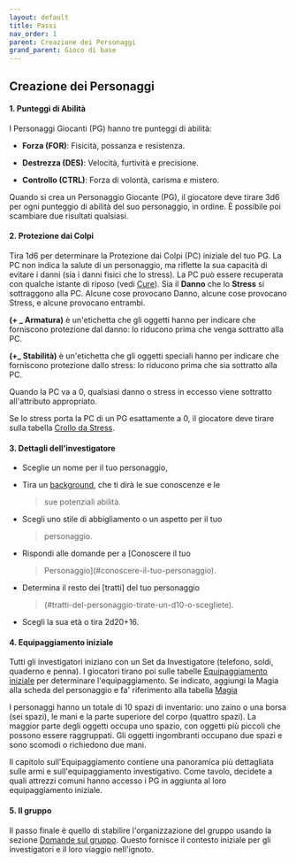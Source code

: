```yaml
---
layout: default
title: Passi
nav_order: 1
parent: Creazione dei Personaggi
grand_parent: Gioco di base
---
```

## Creazione dei Personaggi

#### 1. Punteggi di Abilità

I Personaggi Giocanti (PG) hanno tre punteggi di abilità:

-   **Forza (FOR)**: Fisicità, possanza e resistenza.

-   **Destrezza (DES)**: Velocità, furtività e precisione.

-   **Controllo (CTRL)**: Forza di volontà, carisma e mistero.

Quando si crea un Personaggio Giocante (PG), il giocatore deve tirare
3d6 per ogni punteggio di abilità del suo personaggio, in ordine. È
possibile poi scambiare due risultati qualsiasi.

#### 2. Protezione dai Colpi

Tira 1d6 per determinare la Protezione dai Colpi (PC) iniziale del tuo
PG. La PC non indica la salute di un personaggio, ma riflette la sua
capacità di evitare i danni (sia i danni fisici che lo stress). La PC
può essere recuperata con qualche istante di riposo (vedi
[Cure](#cure)). Sia il **Danno** che lo **Stress** si sottraggono
alla PC. Alcune cose provocano Danno, alcune cose provocano Stress, e
alcune provocano entrambi.

**(+ \_ Armatura)** è un'etichetta che gli oggetti hanno per indicare
che forniscono protezione dal danno: lo riducono prima che venga
sottratto alla PC.

**(+\_ Stabilità)** è un'etichetta che gli oggetti speciali hanno per
indicare che forniscono protezione dallo stress: lo riducono prima che
sia sottratto alla PC.

Quando la PC va a 0, qualsiasi danno o stress in eccesso viene sottratto
all'attributo appropriato.

Se lo stress porta la PC di un PG esattamente a 0, il giocatore deve
tirare sulla tabella [Crollo da Stress](#crollo-da-stress).

#### 3. Dettagli dell'investigatore

-   Sceglie un nome per il tuo personaggio,

-   Tira un [background](#background), che ti dirà le sue conoscenze e le
    > sue potenziali abilità.

-   Scegli uno stile di abbigliamento o un aspetto per il tuo
    > personaggio.

-   Rispondi alle domande per a [Conoscere il tuo
    > Personaggio](#conoscere-il-tuo-personaggio).

-   Determina il resto dei \[tratti\] del tuo personaggio
    > (\#tratti-del-personaggio-tirate-un-d10-o-scegliete).

-   Scegli la sua età o tira 2d20+16.

#### 4. Equipaggiamento iniziale

Tutti gli investigatori iniziano con un Set da Investigatore (telefono,
soldi, quaderno e penna). I giocatori tirano poi sulle tabelle
[Equipaggiamento iniziale](#equipaggiamento-iniziale) per determinare l'equipaggiamento.
Se indicato, aggiungi la Magia alla scheda del personaggio e fa'
riferimento alla tabella [Magia](#magia)

I personaggi hanno un totale di 10 spazi di inventario: uno zaino o una
borsa (sei spazi), le mani e la parte superiore del corpo (quattro
spazi). La maggior parte degli oggetti occupa uno spazio, con oggetti
più piccoli che possono essere raggruppati. Gli oggetti ingombranti
occupano due spazi e sono scomodi o richiedono due mani.

Il capitolo sull'Equipaggiamento contiene una panoramica più dettagliata
sulle armi e sull'equipaggiamento investigativo. Come tavolo, decidete a
quali attrezzi comuni hanno accesso i PG in aggiunta al loro
equipaggiamento iniziale.

#### 5. Il gruppo

Il passo finale è quello di stabilire l'organizzazione del gruppo usando
la sezione [Domande sul gruppo](#domande-sul-gruppo). Questo fornisce il contesto
iniziale per gli investigatori e il loro viaggio nell'ignoto.